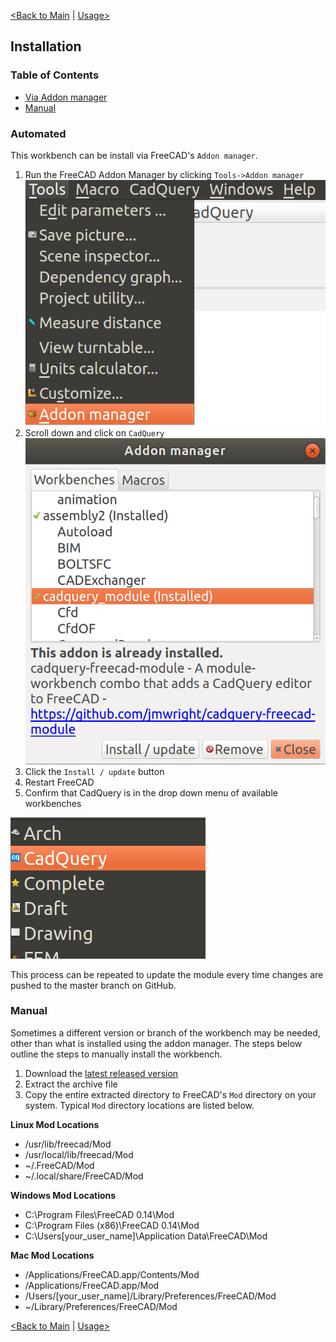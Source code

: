 [<Back to Main](index.md) | [Usage>](usage.md)
## Installation

### Table of Contents
- [Via Addon manager](installation.md#automated)
- [Manual](installation.md#manual)

### Automated
This workbench can be install via FreeCAD's `Addon manager`.
1. Run the FreeCAD Addon Manager by clicking `Tools->Addon manager`
![Addon manager menu item](images/addon_manager_menu_item.png)
2. Scroll down and click on `CadQuery`
![cadquery_module addon item](images/cadquery_module_addon_manager_item.png)
3. Click the `Install / update` button
3. Restart FreeCAD
4. Confirm that CadQuery is in the drop down menu of available workbenches

![cadquery workbench item](images/cadquery_workbench_item.png)

This process can be repeated to update the module every time changes are pushed to the master branch on GitHub.

### Manual
Sometimes a different version or branch of the workbench may be needed, other than what is installed using the addon manager. The steps below outline the steps to manually install the workbench.
1. Download the [latest released version](https://github.com/CadQuery/cadquery-freecad-workbench/releases)
2. Extract the archive file
3. Copy the entire extracted directory to FreeCAD's `Mod` directory on your system. Typical `Mod` directory locations are listed below.

**Linux Mod Locations**
- /usr/lib/freecad/Mod
- /usr/local/lib/freecad/Mod
- ~/.FreeCAD/Mod
- ~/.local/share/FreeCAD/Mod

**Windows Mod Locations**
- C:\Program Files\FreeCAD 0.14\Mod
- C:\Program Files (x86)\FreeCAD 0.14\Mod
- C:\Users\[your_user_name]\Application Data\FreeCAD\Mod

**Mac Mod Locations**
- /Applications/FreeCAD.app/Contents/Mod
- /Applications/FreeCAD.app/Mod
- /Users/[your_user_name]/Library/Preferences/FreeCAD/Mod
- ~/Library/Preferences/FreeCAD/Mod

[<Back to Main](index.md) | [Usage>](usage.md)
